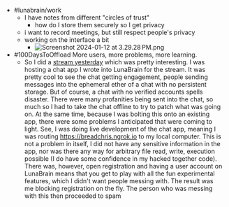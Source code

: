 - #lunabrain/work
	- I have notes from different "circles of trust"
		- how do I store them securely so I get privacy
	- i want to record meetings, but still respect people's privacy
	- working on the interface a bit
		- ![Screenshot 2024-01-12 at 3.29.28 PM.png](../assets/Screenshot_2024-01-12_at_3.29.28 PM_1705102174518_0.png)
- #100DaysToOffload More users, more problems, more learning.
	- So I did a [stream yesterday](https://www.youtube.com/live/FafcWFitxmQ?si=SW6ghTckNcgVLYYh&t=4918) which was pretty interesting. I was hosting a chat app I wrote into LunaBrain for the stream. It was pretty cool to see the chat getting engagement, people sending messages into the ephemeral ether of a chat with no persistent storage. But of course, a chat with no verified accounts spells disaster. There were many profanities being sent into the chat, so much so I had to take the chat offline to try to patch what was going on. At the same time, because I was bolting this onto an existing app, there were some problems I anticipated that were coming to light. See, I was doing live development of the chat app, meaning I was routing https://breadchris.ngrok.io to my local computer. This is not a problem in itself, I did not have any sensitive information in the app, nor was there any way for arbitrary file read, write, execution possible (I do have some confidence in my hacked together code). There was, however, open registration and having a user account on LunaBrain means that you get to play with all the fun experimental features, which I didn't want people messing with. The result was me blocking registration on the fly. The person who was messing with this then proceeded to spam